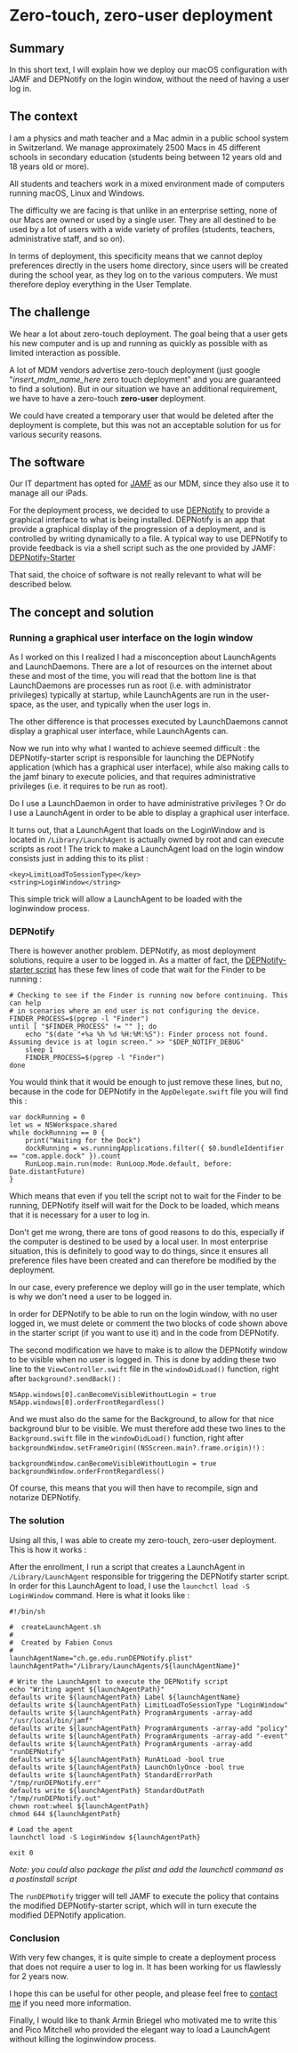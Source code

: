 # Zero-touch, zero-user deployment

## Summary

In this short text, I will explain how we deploy our macOS configuration with JAMF and DEPNotify on the login window, without the need of having a user log in.

## The context

I am a physics and math teacher and a Mac admin in a public school system in Switzerland. We manage approximately 2500 Macs in 45 different schools in secondary education (students being between 12 years old and 18 years old or more).

All students and teachers work in a mixed environment made of computers running macOS, Linux and Windows.

The difficulty we are facing is that unlike in an enterprise setting, none of our Macs are owned or used by a single user. They are all destined to be used by a lot of users with a wide variety of profiles (students, teachers, administrative staff, and so on).

In terms of deployment, this specificity means that we cannot deploy preferences directly in the users home directory, since users will be created during the school year, as they log on to the various computers. We must therefore deploy everything in the User Template.

## The challenge

We hear a lot about zero-touch deployment. The goal being that a user gets his new computer and is up and running as quickly as possible with as limited interaction as possible.

A lot of MDM vendors advertise zero-touch deployment (just google "_insert\_mdm\_name\_here_ zero touch deployment" and you are guaranteed to find a solution). But in our situation we have an additional requirement, we have to have a zero-touch **zero-user** deployment.

We could have created a temporary user that would be deleted after the deployment is complete, but this was not an acceptable solution for us for various security reasons.

## The software

Our IT department has opted for [JAMF](https://www.jamf.com/home-2/) as our MDM, since they also use it to manage all our iPads. 

For the deployment process, we decided to use [DEPNotify](https://gitlab.com/Mactroll/DEPNotify) to provide a graphical interface to what is being installed. DEPNotify is an app that provide a graphical display of the progression of a deployment, and is controlled by writing dynamically to a file. A typical way to use DEPNotify to provide feedback is via a shell script such as the one provided by JAMF: [DEPNotify-Starter](https://github.com/jamf/DEPNotify-Starter)

That said, the choice of software is not really relevant to what will be described below.

## The concept and solution

### Running a graphical user interface on the login window

As I worked on this I realized I had a misconception about LaunchAgents and LaunchDaemons. There are a lot of resources on the internet about these and most of the time, you will read that the bottom line is that LaunchDaemons are processes run as root (i.e. with administrator privileges) typically at startup, while LaunchAgents are run in the user-space, as the user, and typically when the user logs in.

The other difference is that processes executed by LaunchDaemons cannot display a graphical user interface, while LaunchAgents can.

Now we run into why what I wanted to achieve seemed difficult : the DEPNotify-starter script is responsible for launching the DEPNotify application (which has a graphical user interface), while also making calls to the jamf binary to execute policies, and that requires administrative privileges (i.e. it requires to be run as root).

Do I use a LaunchDaemon in order to have administrative privileges ? Or do I use a LaunchAgent in order to be able to display a graphical user interface.

It turns out, that a LaunchAgent that loads on the LoginWindow and is located in `/Library/LaunchAgent` is actually owned by root and can execute scripts as root ! 
The trick to make a LaunchAgent load on the login window consists just in adding this to its plist :

	<key>LimitLoadToSessionType</key>
	<string>LoginWindow</string>

This simple trick will allow a LaunchAgent to be loaded with the loginwindow process.

### DEPNotify

There is however another problem. DEPNotify, as most deployment solutions, require a user to be logged in. As a matter of fact, the [DEPNotify-starter script](https://github.com/jamf/DEPNotify-Starter) has these few lines of code that wait for the Finder to be running :

	# Checking to see if the Finder is running now before continuing. This can help
	# in scenarios where an end user is not configuring the device.
	FINDER_PROCESS=$(pgrep -l "Finder")
	until [ "$FINDER_PROCESS" != "" ]; do
	    echo "$(date "+%a %h %d %H:%M:%S"): Finder process not found. Assuming device is at login screen." >> "$DEP_NOTIFY_DEBUG"
	    sleep 1
	    FINDER_PROCESS=$(pgrep -l "Finder")
	done

You would think that it would be enough to just remove these lines, but no, because in the code for DEPNotify in the `AppDelegate.swift` file you will find this :

	var dockRunning = 0
	let ws = NSWorkspace.shared
	while dockRunning == 0 {
		print("Waiting for the Dock")
		dockRunning = ws.runningApplications.filter({ $0.bundleIdentifier == "com.apple.dock" }).count
		RunLoop.main.run(mode: RunLoop.Mode.default, before: Date.distantFuture)
	}

Which means that even if you tell the script not to wait for the Finder to be running, DEPNotify itself will wait for the Dock to be loaded, which means that it is necessary for a user to log in.

Don't get me wrong, there are tons of good reasons to do this, especially if the computer is destined to be used by a local user. In most enterprise situation, this is definitely to good way to do things, since it ensures all preference files have been created and can therefore be modified by the deployment.

In our case, every preference we deploy will go in the user template, which is why we don't need a user to be logged in.

In order for DEPNotify to be able to run on the login window, with no user logged in, we must delete or comment the two blocks of code shown above in the starter script (if you want to use it) and in the code from DEPNotify.

The second modification we have to make is to allow the DEPNotify window to be visible when no user is logged in. This is done by adding these two line to the `ViewController.swift` file in the `windowDidLoad()` function, right after `background?.sendBack()` :

	NSApp.windows[0].canBecomeVisibleWithoutLogin = true
	NSApp.windows[0].orderFrontRegardless()

And we must also do the same for the Background, to allow for that nice background blur to be visible. We must therefore add these two lines to the `Background.swift` file in the `windowDidLoad()` function, right after `backgroundWindow.setFrameOrigin((NSScreen.main?.frame.origin)!)` :

	backgroundWindow.canBecomeVisibleWithoutLogin = true        
	backgroundWindow.orderFrontRegardless()

Of course, this means that you will then have to recompile, sign and notarize DEPNotify.

### The solution

Using all this, I was able to create my zero-touch, zero-user deployment. This is how it works :

After the enrollment, I run a script that creates a LaunchAgent in `/Library/LaunchAgent` responsible for triggering the DEPNotify starter script. In order for this LaunchAgent to load, I use the `launchctl load -S LoginWindow` command. Here is what it looks like :

	#!/bin/sh
	
	#  createLaunchAgent.sh
	#
	#  Created by Fabien Conus
	#
	launchAgentName="ch.ge.edu.runDEPNotify.plist"
	launchAgentPath="/Library/LaunchAgents/${launchAgentName}"
	
	# Write the LaunchAgent to execute the DEPNotify script
	echo "Writing agent ${launchAgentPath}"
	defaults write ${launchAgentPath} Label ${launchAgentName}
	defaults write ${launchAgentPath} LimitLoadToSessionType "LoginWindow"
	defaults write ${launchAgentPath} ProgramArguments -array-add "/usr/local/bin/jamf"
	defaults write ${launchAgentPath} ProgramArguments -array-add "policy"
	defaults write ${launchAgentPath} ProgramArguments -array-add "-event"
	defaults write ${launchAgentPath} ProgramArguments -array-add "runDEPNotify"
	defaults write ${launchAgentPath} RunAtLoad -bool true
	defaults write ${launchAgentPath} LaunchOnlyOnce -bool true
	defaults write ${launchAgentPath} StandardErrorPath "/tmp/runDEPNotify.err"
	defaults write ${launchAgentPath} StandardOutPath "/tmp/runDEPNotify.out"
	chown root:wheel ${launchAgentPath}
	chmod 644 ${launchAgentPath}
	
	# Load the agent
	launchctl load -S LoginWindow ${launchAgentPath}
	
	exit 0
_Note: you could also package the plist and add the launchctl command as a postinstall script_

The `runDEPNotify` trigger will tell JAMF to execute the policy that contains the modified DEPNotify-starter script, which will in turn execute the modified DEPNotify application.

### Conclusion

With very few changes, it is quite simple to create a deployment process that does not require a user to log in. It has been working for us flawlessly for 2 years now.

I hope this can be useful for other people, and please feel free to [contact me](mailto:fabien.conus@edu.ge.ch) if you need more information.

Finally, I would like to thank Armin Briegel who motivated me to write this and Pico Mitchell who provided the elegant way to load a LaunchAgent without killing the loginwindow process.